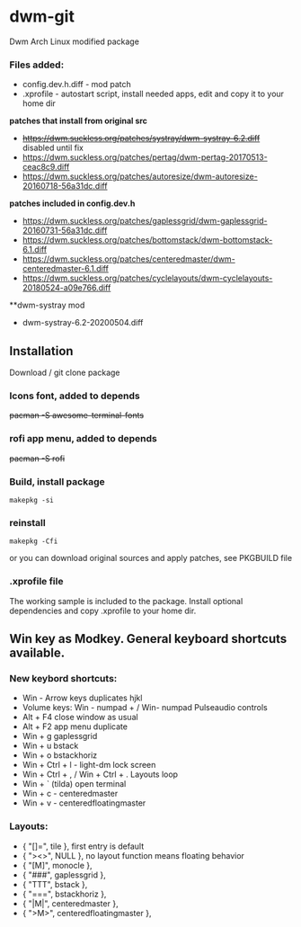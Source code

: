 # dwm-git
Dwm Arch Linux modified package


### Files added:

* config.dev.h.diff  - mod patch
* .xprofile   - autostart script, install needed apps, edit and copy it to your home dir

**patches that install from original src**

* ~~https://dwm.suckless.org/patches/systray/dwm-systray-6.2.diff~~ disabled until fix
* https://dwm.suckless.org/patches/pertag/dwm-pertag-20170513-ceac8c9.diff
* https://dwm.suckless.org/patches/autoresize/dwm-autoresize-20160718-56a31dc.diff

**patches included in config.dev.h**
* https://dwm.suckless.org/patches/gaplessgrid/dwm-gaplessgrid-20160731-56a31dc.diff
* https://dwm.suckless.org/patches/bottomstack/dwm-bottomstack-6.1.diff
* https://dwm.suckless.org/patches/centeredmaster/dwm-centeredmaster-6.1.diff
* https://dwm.suckless.org/patches/cyclelayouts/dwm-cyclelayouts-20180524-a09e766.diff

**dwm-systray mod
* dwm-systray-6.2-20200504.diff

## Installation 

Download / git clone package

### Icons font, added to depends

~~pacman -S  awesome-terminal-fonts~~


### rofi app menu, added to depends

~~pacman -S rofi~~



### Build, install package
```
makepkg -si
```

### reinstall 
```
makepkg -Cfi
```

or you can download original sources and apply patches,  see PKGBUILD file

### .xprofile file
The working sample is included to the package. Install optional dependencies and copy .xprofile to your home dir.

## Win key as Modkey. General keyboard shortcuts available.
### New keybord shortcuts:
 *  Win - Arrow keys duplicates hjkl
 *  Volume keys:  Win - numpad + / Win- numpad  Pulseaudio controls
 *  Alt + F4 close window as usual
 *  Alt + F2 app menu duplicate
 *  Win + g gaplessgrid
 *  Win + u bstack
 *  Win + o bstackhoriz
 *  Win + Ctrl + l  - light-dm lock screen
 *  Win + Ctrl + , / Win + Ctrl + .   Layouts loop
 *  Win + `  (tilda)  open terminal
 *  Win + c - centeredmaster
 *  Win + v - centeredfloatingmaster

 
### Layouts: 

*  { "[]=",      tile },    first entry is default
*  { "><>",      NULL },    no layout function means floating behavior
*  { "[M]",      monocle },
*  { "###",      gaplessgrid },
*  { "TTT",      bstack },
*  { "===",      bstackhoriz },
*  { "|M|",      centeredmaster },
*  { ">M>",      centeredfloatingmaster },
